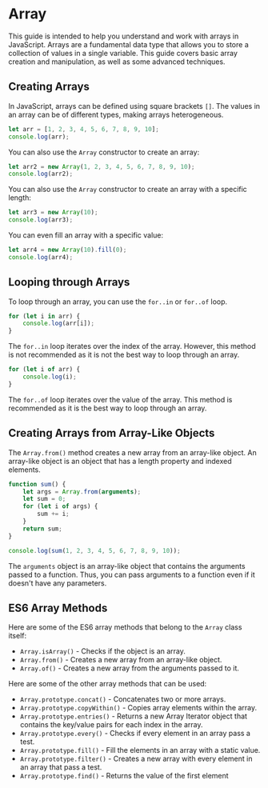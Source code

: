 # Array

This guide is intended to help you understand and work with arrays in JavaScript. Arrays are a fundamental data type that allows you to store a collection of values in a single variable. This guide covers basic array creation and manipulation, as well as some advanced techniques.

## Creating Arrays

In JavaScript, arrays can be defined using square brackets `[]`. The values in an array can be of different types, making arrays heterogeneous.

```javascript
let arr = [1, 2, 3, 4, 5, 6, 7, 8, 9, 10];
console.log(arr);
```

You can also use the `Array` constructor to create an array:

```javascript
let arr2 = new Array(1, 2, 3, 4, 5, 6, 7, 8, 9, 10);
console.log(arr2);
```

You can also use the `Array` constructor to create an array with a specific length:

```javascript
let arr3 = new Array(10);
console.log(arr3);
```

You can even fill an array with a specific value:

```javascript
let arr4 = new Array(10).fill(0);
console.log(arr4);
```

## Looping through Arrays

To loop through an array, you can use the `for..in` or `for..of` loop.

```javascript
for (let i in arr) {
    console.log(arr[i]);
}
```

The `for..in` loop iterates over the index of the array. However, this method is not recommended as it is not the best way to loop through an array.

```javascript
for (let i of arr) {
    console.log(i);
}
```

The `for..of` loop iterates over the value of the array. This method is recommended as it is the best way to loop through an array.

## Creating Arrays from Array-Like Objects

The `Array.from()` method creates a new array from an array-like object. An array-like object is an object that has a length property and indexed elements. 

```javascript
function sum() {
    let args = Array.from(arguments);
    let sum = 0;
    for (let i of args) {
        sum += i;
    }
    return sum;
}

console.log(sum(1, 2, 3, 4, 5, 6, 7, 8, 9, 10));
```

The `arguments` object is an array-like object that contains the arguments passed to a function. Thus, you can pass arguments to a function even if it doesn't have any parameters.

## ES6 Array Methods

Here are some of the ES6 array methods that belong to the `Array` class itself:

- `Array.isArray()` - Checks if the object is an array.
- `Array.from()` - Creates a new array from an array-like object.
- `Array.of()` - Creates a new array from the arguments passed to it.

Here are some of the other array methods that can be used:

- `Array.prototype.concat()` - Concatenates two or more arrays.
- `Array.prototype.copyWithin()` - Copies array elements within the array.
- `Array.prototype.entries()` - Returns a new Array Iterator object that contains the key/value pairs for each index in the array.
- `Array.prototype.every()` - Checks if every element in an array pass a test.
- `Array.prototype.fill()` - Fill the elements in an array with a static value.
- `Array.prototype.filter()` - Creates a new array with every element in an array that pass a test.
- `Array.prototype.find()` - Returns the value of the first element